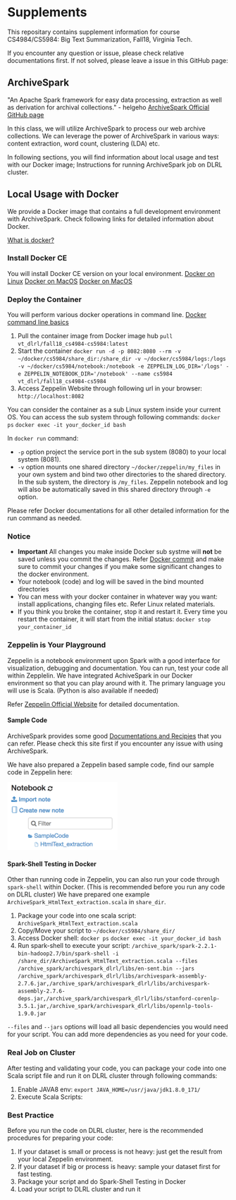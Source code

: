 # Supplements

This repositary contains supplement information for course CS4984/CS5984: Big Text Summarization, Fall18, Virginia Tech.

If you encounter any question or issue, please check relative documentations first. If not solved, please leave a issue in this GitHub page:

## ArchiveSpark

"An Apache Spark framework for easy data processing, extraction as well as derivation for archival collections." - helgeho
[ArchiveSpark Official GitHub page](https://github.com/helgeho/ArchiveSpark)

In this class, we will utilize ArchiveSpark to process our web archive collections. We can leverage the power of ArchiveSpark in various ways: content extraction, word count, clustering (LDA) etc.

In following sections, you will find information about local usage and test with our Docker image; Instructions for running ArchiveSpark job on DLRL cluster.

## Local Usage with Docker

We provide a Docker image that contains a full development environment with ArchiveSpark. Check following links for detailed information about Docker.

[What is docker?](https://www.docker.com/resources/what-container)

### Install Docker CE

You will install Docker CE version on your local environment.
[Docker on Linux](https://docs.docker.com/install/linux/docker-ce/ubuntu/)
[Docker on MacOS](https://docs.docker.com/docker-for-mac/install/)
[Docker on MacOS](https://docs.docker.com/docker-for-windows/install/)

### Deploy the Container
You will perform various docker operations in command line.
[Docker command line basics](https://docs.docker.com/engine/reference/commandline/cli/#examples)

1. Pull the container image from Docker image hub
   `pull vt_dlrl/fall18_cs4984-cs5984:latest`
2. Start the container 
   `docker run -d -p 8082:8080 --rm -v ~/docker/cs5984/share_dir:/share_dir -v ~/docker/cs5984/logs:/logs -v ~/docker/cs5984/notebook:/notebook -e ZEPPELIN_LOG_DIR='/logs' -e ZEPPELIN_NOTEBOOK_DIR='/notebook' --name cs5984 vt_dlrl/fall18_cs4984-cs5984`
3. Access Zeppelin Website through following url in your browser:
   `http://localhost:8082`

You can consider the container as a sub Linux system inside your current OS. You can access the sub system through following commands:
`docker ps`
`docker exec -it your_docker_id bash`

In `docker run` command:

* `-p` option project the service port in the sub system (8080) to your local system (8081).
* `-v` option mounts one shared directory `~/docker/zeppelin/my_files` in your own system and bind two other directories to the shared directory. In the sub system, the directory is `/my_files`. Zeppelin notebook and log will also be automatically saved in this shared directory through `-e` option.

Please refer Docker documentations for all other detailed information for the run command as needed.

### Notice

* **Important** All changes you make inside Docker sub systme will **not** be saved unless you commit the changes. Refer [Docker commit](https://docs.docker.com/engine/reference/commandline/commit/) and make sure to commit your changes if you make some significant changes to the docker environment.
* Your notebook (code) and log will be saved in the bind mounted directories
* You can mess with your docker container in whatever way you want: install applications, changing files etc. Refer Linux related materials.
* If you think you broke the container, stop it and restart it. Every time you restart the container, it will start from the initial status:
    `docker stop your_container_id`

### Zeppelin is Your Playground

Zeppelin is a notebook environment upon Spark with a good interface for visualization, debugging and documentation. You can run, test your code all within Zepplelin. We have integrated AchiveSpark in our Docker environment so that you can play around with it. The primary language you will use is Scala. (Python is also available if needed)

Refer [Zeppelin Official Website](https://zeppelin.apache.org/) for detailed documentation.

#### Sample Code

ArchiveSpark provides some good [Documentations and Recipies](https://github.com/helgeho/ArchiveSpark/blob/master/docs/README.md) that you can refer. Please check this site first if you encounter any issue with using ArchiveSpark.

We have also prepared a Zeppelin based sample code, find our sample code in Zeppelin here:

<img src="./doc/img_1.png " width="250">

#### Spark-Shell Testing in Docker

Other than running code in Zeppelin, you can also run your code through `spark-shell` within Docker. (This is recommended before you run any code on DLRL cluster) We have prepared one example `ArchiveSpark_HtmlText_extraction.scala` in `share_dir`.

1. Package your code into one scala script: `ArchiveSpark_HtmlText_extraction.scala`
2. Copy/Move your script to `~/docker/cs5984/share_dir/`
3. Access Docker shell:
   `docker ps`
   `docker exec -it your_docker_id bash`
4. Run spark-shell to execute your script:
   `/archive_spark/spark-2.2.1-bin-hadoop2.7/bin/spark-shell -i /share_dir/ArchiveSpark_HtmlText_extraction.scala --files /archive_spark/archivespark_dlrl/libs/en-sent.bin --jars /archive_spark/archivespark_dlrl/libs/archivespark-assembly-2.7.6.jar,/archive_spark/archivespark_dlrl/libs/archivespark-assembly-2.7.6-deps.jar,/archive_spark/archivespark_dlrl/libs/stanford-corenlp-3.5.1.jar,/archive_spark/archivespark_dlrl/libs/opennlp-tools-1.9.0.jar `

`--files` and `--jars` options will load all basic dependencies you would need for your script. You can add more dependencies as you need for your code.

### Real Job on Cluster

After testing and validating your code, you can package your code into one Scala script file and run it on DLRL cluster through following commands: 
1. Enable JAVA8 env:
`export JAVA_HOME=/usr/java/jdk1.8.0_171/`
2. Execute Scala Scripts:



### Best Practice

Before you run the code on DLRL cluster, here is the recommended procedures for preparing your code:

1. If your dataset is small or process is not heavy: just get the result from your local Zeppelin environment.
2. If your dataset if big or process is heavy: sample your dataset first for fast testing.
3. Package your script and do Spark-Shell Testing in Docker
4. Load your script to DLRL cluster and run it